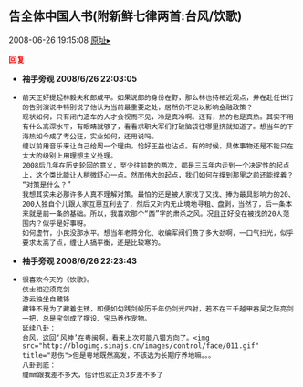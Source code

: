 ## 告全体中国人书(附新鲜七律两首:台风/饮歌)
2008-06-26 19:15:08
[原址▸](http://www.fxgan.com/chan_time/2008_01_06/1081.htm)





**<font color='red'>回复</font>**


- **袖手旁观 2008/6/26 22:03:05**
- ```
  前天正好提起林毅夫和郎咸平。如果说郎的身份在野，那么林也持相近观点，并在赴任世行的告别演说中特别说了他认为当前最重要之处，居然仍不足以影响金融政策？
  现状如何，只有闭门造车的人才会视而不见，冷是真冷啊。还有，热的也是真热。其实不用有什么高深水平，有眼睛就够了，看看求职大军们打破脑袋往哪里挤就知道了。想当年的下海热如今成了考公狂，实业如何，还用说吗。
  缠以前用音乐来让自己给周一个理由，恰好王益也沾点。有的时候，具体事物还是不能只在太大的级别上用理想主义处理。
  2008后几年在历史轮回的意义，至少往前数的两次，都是三五年内走到一个决定性的起点上，这个类比能让人稍微舒心一点。然而伟大的起点，我们如何在撑到那里之前还能撑着？
  “对策是什么？”
  我想其实未必那许多人真不理解对策。最怕的还是被人家找了又找、捧为最具影响力的20、200人独自个儿跟人家互惠互利去了，然后又对内无止境地寻租、盘剥，当然了，后一条本来就是前一条的基础。所以，我喜欢那个“西”字的肃杀之风。况且正好没在被找的20人范围内？似乎是好事呀。
  如何虚竹，小民没那水平。想当年老蒋分化、收编军阀们费了多大劲啊，一口气扫光，似乎要求太高了点，缠让人搞平衡，还是比较寒的。
  ```
- **袖手旁观 2008/6/26 22:23:43**
- ```
  很喜欢今天的《饮歌》。
  侠士相迎须亮剑
  游云独坐自藏锋
  藏锋不是为了藏着生锈，即便如勾践剑般历千年仍剑光四射，若不在三千越甲吞吴之际亮剑一把，总是宝剑成了摆设、宝马养作宠物。
  延续八卦：
  台风，这回‘风神’在粤闽啊，看来上次可能八错方向了。<img src="http://blogimg.sinajs.cn/images/control/face/011.gif" title="悲伤">但是粤地既然高发，不该选为长期疗养地嘛。。。
  八卦到底：
  缠mm跟我差不多大，估计也就正负3岁差不多了
  ```
